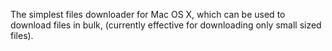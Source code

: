 The simplest files downloader for Mac OS X, which can be used to download files in bulk, (currently effective for downloading only small sized files).
